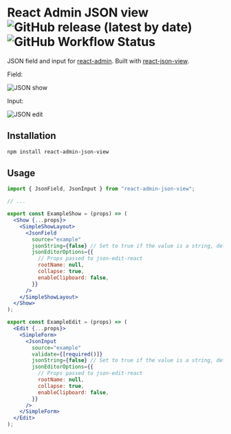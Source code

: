 # React Admin JSON view ![GitHub release (latest by date)](https://img.shields.io/github/v/release/MrHertal/react-admin-json-view) ![GitHub Workflow Status](https://img.shields.io/github/workflow/status/MrHertal/react-admin-json-view/Node.js%20CI)

JSON field and input for [react-admin](https://github.com/marmelab/react-admin).
Built with [react-json-view](https://github.com/mac-s-g/react-json-view).

Field:

![JSON show](docs/images/json-show.png)

Input:

![JSON edit](docs/images/json-edit.png)

## Installation

```sh
npm install react-admin-json-view
```

## Usage

```jsx
import { JsonField, JsonInput } from "react-admin-json-view";

// ...

export const ExampleShow = (props) => (
  <Show {...props}>
    <SimpleShowLayout>
      <JsonField
        source="example"
        jsonString={false} // Set to true if the value is a string, default: false
        jsonEditorOptions={{
          // Props passed to json-edit-react
          rootName: null,
          collapse: true,
          enableClipboard: false,
        }}
      />
    </SimpleShowLayout>
  </Show>
);

export const ExampleEdit = (props) => (
  <Edit {...props}>
    <SimpleForm>
      <JsonInput
        source="example"
        validate={[required()]}
        jsonString={false} // Set to true if the value is a string, default: false
        jsonEditorOptions={{
          // Props passed to json-edit-react
          rootName: null,
          collapse: true,
          enableClipboard: false,
        }}
      />
    </SimpleForm>
  </Edit>
);
```
